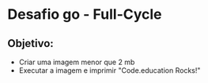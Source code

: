 # Desafio go - Full-Cycle
## Objetivo:
  - Criar uma imagem menor que 2 mb
  - Executar a imagem e imprimir "Code.education Rocks!" 
